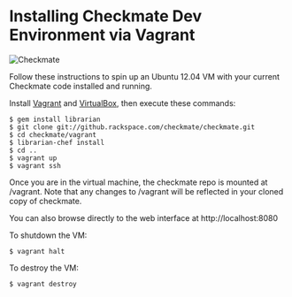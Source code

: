 # Installing Checkmate Dev Environment via Vagrant
![Checkmate](https://github.rackspace.com/checkmate/checkmate/raw/master/checkmate/static/img/checkmate.png)

Follow these instructions to spin up an Ubuntu 12.04 VM with your current 
Checkmate code installed and running.

Install [Vagrant](http://vagrantup.com/) and [VirtualBox](https://www.virtualbox.org/),
then execute these commands:

    $ gem install librarian
    $ git clone git://github.rackspace.com/checkmate/checkmate.git
    $ cd checkmate/vagrant
    $ librarian-chef install
    $ cd ..
    $ vagrant up
    $ vagrant ssh

Once you are in the virtual machine, the checkmate repo is mounted at /vagrant.
Note that any changes to /vagrant will be reflected in your cloned copy of
checkmate.

You can also browse directly to the web interface at http://localhost:8080

To shutdown the VM:

    $ vagrant halt

To destroy the VM:

    $ vagrant destroy
